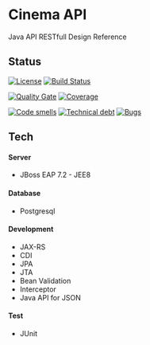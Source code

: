 # Cinema API

Java API RESTfull Design Reference

## Status

[![License](https://img.shields.io/badge/license-Apache%202-4EB1BA.svg)](https://www.apache.org/licenses/LICENSE-2.0.html)
[![Build Status](https://travis-ci.org/iwakoshi/cinema-api.svg?branch=master)](https://travis-ci.org/iwakoshi/cinema-api)

[![Quality Gate](https://sonarcloud.io/api/project_badges/measure?project=br.com.iwakoshi%3Acinema-api&metric=alert_status)](https://sonarcloud.io/dashboard?id=br.com.iwakoshi%3Acinema-api)
[![Coverage](https://sonarcloud.io/api/project_badges/measure?project=br.com.iwakoshi%3Acinema-api&metric=coverage)](https://sonarcloud.io/dashboard?id=br.com.iwakoshi%3Acinema-api)

[![Code smells](https://sonarcloud.io/api/project_badges/measure?project=br.com.iwakoshi%3Acinema-api&metric=code_smells)](https://sonarcloud.io/dashboard?id=br.com.iwakoshi%3Acinema-api)
[![Technical debt](https://sonarcloud.io/api/project_badges/measure?project=br.com.iwakoshi%3Acinema-api&metric=sqale_index)](https://sonarcloud.io/dashboard?id=br.com.iwakoshi%3Acinema-api)
[![Bugs](https://sonarcloud.io/api/project_badges/measure?project=br.com.iwakoshi%3Acinema-api&metric=bugs)](https://sonarcloud.io/dashboard?id=br.com.iwakoshi%3Acinema-api)

## Tech

#### Server
- JBoss EAP 7.2 - JEE8

#### Database
- Postgresql

#### Development
- JAX-RS
- CDI
- JPA
- JTA
- Bean Validation
- Interceptor
- Java API for JSON

#### Test
- JUnit
